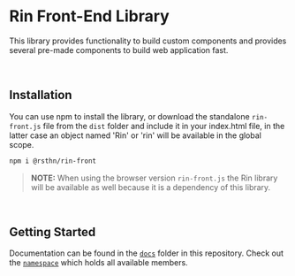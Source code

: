 # Rin Front-End Library

This library provides functionality to build custom components and provides several pre-made components to build web application fast.



<br/>

## Installation

You can use npm to install the library, or download the standalone `rin-front.js` file from the `dist` folder and include it in your index.html file, in the latter case an object named 'Rin' or 'rin' will be available in the global scope.

```sh
npm i @rsthn/rin-front
```

> **NOTE:** When using the browser version `rin-front.js` the Rin library will be available as well because it is a dependency of this library.



<br/>

## Getting Started

Documentation can be found in the [`docs`](./docs) folder in this repository. Check out the [`namespace`](./docs/main.md) which holds all available members.
